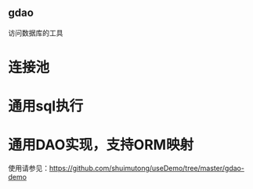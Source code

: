 ## gdao
访问数据库的工具
# 连接池
# 通用sql执行
# 通用DAO实现，支持ORM映射

使用请参见：https://github.com/shuimutong/useDemo/tree/master/gdao-demo
